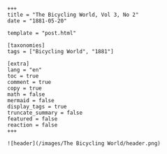 
    +++
    title = "The Bicycling World, Vol 3, No 2"
    date = "1881-05-20"

    template = "post.html"

    [taxonomies]
    tags = ["Bicycling World", "1881"]

    [extra]
    lang = "en"
    toc = true
    comment = true
    copy = true
    math = false
    mermaid = false
    display_tags = true
    truncate_summary = false
    featured = false
    reaction = false
    +++

    ![header](/images/The Bicycling World/header.png)

    